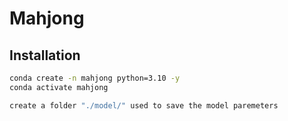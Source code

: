 # Mahjong
## Installation
```bash
conda create -n mahjong python=3.10 -y
conda activate mahjong

create a folder "./model/" used to save the model paremeters
```
